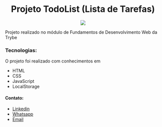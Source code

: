 <div align="center">
  <h1> Projeto TodoList (Lista de Tarefas)</h1>
</div>

<div align="center">
  <a href="https://todolist-project-trybe.netlify.app/" target="_blank">
    <img src="https://i.ibb.co/HV5pGtS/todolist.jpg" />
  </a>
</div>

Projeto realizado no módulo de Fundamentos de Desenvolvimento Web da Trybe


### Tecnologias:
O projeto foi realizado com conhecimentos em
- HTML
- CSS
- JavaScript
- LocalStorage


#### Contato:
- <a href="https://www.linkedin.com/in/douglasdrozda/">Linkedin</a>
- <a href="https://api.whatsapp.com/send?phone=5513997715719">Whatsapp</a>
- <a href="mailto:db.drozda@gmail.com">Email</a>
